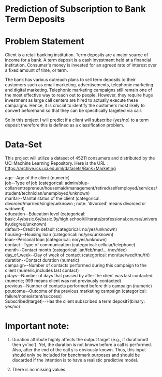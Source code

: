 # Prediction of Subscription to Bank Term Deposits
# Problem Statement
  Client is a retail banking institution. Term deposits are a major source of income for a bank. A term deposit is a cash investment held at a financial institution. 
  Consumer's money is invested for an agreed rate of interest over a fixed amount of time, or term.

  The bank has various outreach plans to sell term deposits to their customers such as email marketing, advertisements, telephonic marketing and digital marketing.
  Telephonic marketing campaigns still remain one of the most effective way to reach out to people. However, they require huge investment as large call centers are hired 
  to actually execute these campaigns. Hence, it is crucial to identify the customers most likely to convert beforehand so that they can be specifically targeted via call.

  So In this project I will predict if a client will subscribe (yes/no) to a term deposit therefore this is defined as a classification problem.

# Data-Set
  This project will utilize a dataset of 45211 consumers and distributed by the UCI Machine Learning Repository. Here is the URL :      https://archive.ics.uci.edu/ml/datasets/Bank+Marketing

  age--Age of the client (numeric) <br/>
  job--Type of job (categorical: admin/blue-collar/entrepreneur/housemaid/management/retired/selfemployed/services/student/technician/unemployed/unknown) <br/>
  marital--Marital status of the client (categorical: divorced/married/single/unknown ; note: 'divorced' means divorced or widowed) <br/>
  education--Education level (categorical: basic.4y/basic.6y/basic.9y/high.school/illiterate/professional.course/university.degree/unknown) <br/>
  default--Credit in default (categorical: no/yes/unknown)<br/>
  housing--Housing loan  (categorical: no/yes/unknown) <br/>
  loan--Personal loan (categorical: no/yes/unknown) <br/>
  contact--Type of communication (categorical: cellular/telephone) <br/>
  month--Contact month (categorical: jan/feb/mar/..../nov/dec) <br/>
  day_of_week--Day of week of contact (categorical: mon/tue/wed/thu/fri) <br/>
  duration--Contact duration (numeric) <br/>
  campaign--Number of contacts performed during this campaign to the client (numeric,includes last contact) <br/>
  pdays--Number of days that passed by after the client was last contacted (numeric; 999 means client was not previously contacted) <br/>
  previous--Number of contacts performed before this campaign (numeric) <br/>
  poutcome--Outcome of the previous marketing campaign (categorical: failure/nonexistent/success) <br/>
  Subscribed(target)--Has the client subscribed a term deposit?(binary: yes/no) <br/>



# Important note: 
1. Duration attribute highly affects the output target (e.g., if duration=0 then y='no'). Yet, the duration is not known before a call is performed. Also, after the end of the call y is obviously known. Thus, this input should only be included for benchmark purposes and should be discarded if the intention is to have a realistic predictive model.

2. There is no missing values
